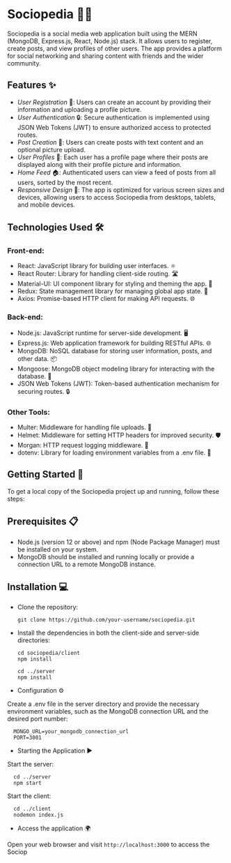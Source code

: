 # Sociopedia 👥🌐
Sociopedia is a social media web application built using the MERN (MongoDB, Express.js, React, Node.js) stack. It allows users to register, create posts, and view profiles of other users. The app provides a platform for social networking and sharing content with friends and the wider community.



## Features ✨
- *User Registration* 📝: Users can create an account by providing their information and uploading a profile picture.
- *User Authentication* 🔒: Secure authentication is implemented using JSON Web Tokens (JWT) to ensure authorized access to protected routes.
- *Post Creation* 📝: Users can create posts with text content and an optional picture upload.
- *User Profiles* 👤: Each user has a profile page where their posts are displayed along with their profile picture and information.
- *Home Feed* 🏠: Authenticated users can view a feed of posts from all users, sorted by the most recent.
- *Responsive Design* 📱: The app is optimized for various screen sizes and devices, allowing users to access Sociopedia from desktops, tablets, and mobile devices.

## Technologies Used 🛠️
### Front-end:
- React: JavaScript library for building user interfaces. ⚛️
- React Router: Library for handling client-side routing. 🛣️
- Material-UI: UI component library for styling and theming the app. 🎨
- Redux: State management library for managing global app state. 🔄
- Axios: Promise-based HTTP client for making API requests. 🌐
### Back-end:
- Node.js: JavaScript runtime for server-side development. 🖥️
- Express.js: Web application framework for building RESTful APIs. 🌐
- MongoDB: NoSQL database for storing user information, posts, and other data. 📦
- Mongoose: MongoDB object modeling library for interacting with the database. 🍃
- JSON Web Tokens (JWT): Token-based authentication mechanism for securing routes. 🔒
### Other Tools:
- Multer: Middleware for handling file uploads. 📎
- Helmet: Middleware for setting HTTP headers for improved security. 🛡️
- Morgan: HTTP request logging middleware. 📝
- dotenv: Library for loading environment variables from a .env file. 🔑

## Getting Started 🚀
To get a local copy of the Sociopedia project up and running, follow these steps:

## Prerequisites 📋
- Node.js (version 12 or above) and npm (Node Package Manager) must be installed on your system.
- MongoDB should be installed and running locally or provide a connection URL to a remote MongoDB instance.

## Installation 💻
- Clone the repository:

      git clone https://github.com/your-username/sociopedia.git
    
- Install the dependencies in both the client-side and server-side directories:

      cd sociopedia/client
      npm install

      cd ../server
      npm install

- Configuration ⚙️

Create a .env file in the server directory and provide the necessary environment variables, such as the MongoDB connection URL and the desired port number:

      MONGO_URL=your_mongodb_connection_url
      PORT=3001

- Starting the Application ▶️

Start the server:

      cd ../server
      npm start

Start the client:

      cd ../client
      nodemon index.js

- Access the application 🌍

Open your web browser and visit `http://localhost:3000` to access the Sociop



